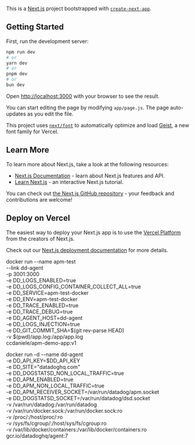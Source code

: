 This is a [Next.js](https://nextjs.org) project bootstrapped with [`create-next-app`](https://github.com/vercel/next.js/tree/canary/packages/create-next-app).

## Getting Started

First, run the development server:

```bash
npm run dev
# or
yarn dev
# or
pnpm dev
# or
bun dev
```

Open [http://localhost:3000](http://localhost:3000) with your browser to see the result.

You can start editing the page by modifying `app/page.js`. The page auto-updates as you edit the file.

This project uses [`next/font`](https://nextjs.org/docs/app/building-your-application/optimizing/fonts) to automatically optimize and load [Geist](https://vercel.com/font), a new font family for Vercel.

## Learn More

To learn more about Next.js, take a look at the following resources:

- [Next.js Documentation](https://nextjs.org/docs) - learn about Next.js features and API.
- [Learn Next.js](https://nextjs.org/learn) - an interactive Next.js tutorial.

You can check out [the Next.js GitHub repository](https://github.com/vercel/next.js) - your feedback and contributions are welcome!

## Deploy on Vercel

The easiest way to deploy your Next.js app is to use the [Vercel Platform](https://vercel.com/new?utm_medium=default-template&filter=next.js&utm_source=create-next-app&utm_campaign=create-next-app-readme) from the creators of Next.js.

Check out our [Next.js deployment documentation](https://nextjs.org/docs/app/building-your-application/deploying) for more details.



docker run --name apm-test \
  --link dd-agent \
  -p 3001:3000 \
  -e DD_LOGS_ENABLED=true \
  -e DD_LOGS_CONFIG_CONTAINER_COLLECT_ALL=true \
  -e DD_SERVICE=apm-test-docker \
  -e DD_ENV=apm-test-docker \
  -e DD_TRACE_ENABLED=true \
  -e DD_TRACE_DEBUG=true \
  -e DD_AGENT_HOST=dd-agent \
  -e DD_LOGS_INJECTION=true \
  -e DD_GIT_COMMIT_SHA=$(git rev-parse HEAD) \
  -v $(pwd)/app.log:/app/app.log \
ccdaniele/apm-demo-app:v1


docker run -d --name dd-agent \
-e DD_API_KEY=$DD_API_KEY \
-e DD_SITE="datadoghq.com" \
-e DD_DOGSTATSD_NON_LOCAL_TRAFFIC=true \
-e DD_APM_ENABLED=true \
-e DD_APM_NON_LOCAL_TRAFFIC=true \
-e DD_APM_RECEIVER_SOCKET=/var/run/datadog/apm.socket \
-e DD_DOGSTATSD_SOCKET=/var/run/datadog/dsd.socket \
-v /var/run/datadog:/var/run/datadog \
-v /var/run/docker.sock:/var/run/docker.sock:ro \
-v /proc/:/host/proc/:ro \
-v /sys/fs/cgroup/:/host/sys/fs/cgroup:ro \
-v /var/lib/docker/containers:/var/lib/docker/containers:ro \
gcr.io/datadoghq/agent:7
